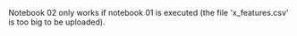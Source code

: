 Notebook 02 only works if notebook 01 is executed (the file 'x_features.csv' is too big to be uploaded).
